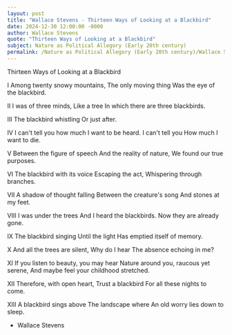 ```yaml
---
layout: post
title: "Wallace Stevens - Thirteen Ways of Looking at a Blackbird"
date: 2024-12-30 12:00:00 -0000
author: Wallace Stevens
quote: "Thirteen Ways of Looking at a Blackbird"
subject: Nature as Political Allegory (Early 20th century)
permalink: /Nature as Political Allegory (Early 20th century)/Wallace Stevens/Wallace Stevens - Thirteen Ways of Looking at a Blackbird
---
```


Thirteen Ways of Looking at a Blackbird

I
Among twenty snowy mountains,
  The only moving thing
Was the eye of the blackbird.

II
I was of three minds,
  Like a tree
In which there are three blackbirds.

III
The blackbird whistling
  Or just after.

IV
I can't tell you how much I want to be heard.
  I can't tell you
How much I want to die.

V
Between the figure of speech
  And the reality of nature,
We found our true purposes.

VI
The blackbird with its voice
  Escaping the act,
Whispering through branches.

VII
A shadow of thought falling
  Between the creature's song
And stones at my feet.

VIII
I was under the trees
  And I heard the blackbirds.
Now they are already gone.

IX
The blackbird singing
  Until the light
Has emptied itself of memory.

X
And all the trees are silent,
  Why do I hear
The absence echoing in me?

XI
If you listen to beauty, you may hear
  Nature around you, raucous yet serene,
And maybe feel your childhood stretched.

XII
Therefore, with open heart,
  Trust a blackbird
For all these nights to come.

XIII
A blackbird sings above
  The landscape where
An old worry lies down to sleep.


- Wallace Stevens
